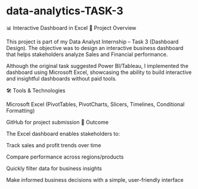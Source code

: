 # data-analytics-TASK-3
📊 Interactive Dashboard in Excel
📌 Project Overview

This project is part of my Data Analyst Internship – Task 3 (Dashboard Design).
The objective was to design an interactive business dashboard that helps stakeholders analyze Sales and Financial performance.

Although the original task suggested Power BI/Tableau, I implemented the dashboard using Microsoft Excel, showcasing the ability to build interactive and insightful dashboards without paid tools.

🛠 Tools & Technologies

Microsoft Excel (PivotTables, PivotCharts, Slicers, Timelines, Conditional Formatting)

GitHub for project submission
🚀 Outcome

The Excel dashboard enables stakeholders to:

Track sales and profit trends over time

Compare performance across regions/products

Quickly filter data for business insights

Make informed business decisions with a simple, user-friendly interface
